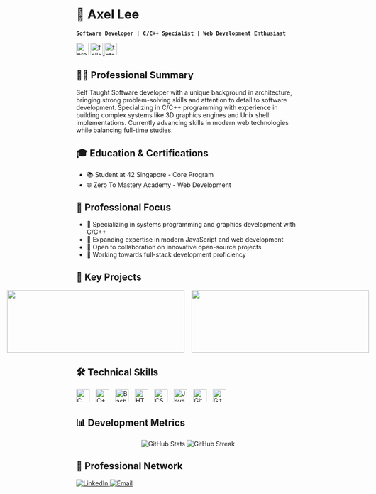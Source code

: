 # 🧗 Axel Lee

**`Software Developer | C/C++ Specialist | Web Development Enthusiast`**

<!-- Clean, professional badges in one line -->
<p align="left">
   <img height="28" src="https://komarev.com/ghpvc/?username=axellee1994&label=Profile%20Views&color=fe8019&style=for-the-badge" alt="profile views" />
   <a href="https://github.com/axellee1994?tab=followers">
      <img height="28" alt="followers" title="Follow me on Github" src="https://custom-icon-badges.demolab.com/github/followers/axellee1994?color=236ad3&labelColor=1155ba&style=for-the-badge&logo=person-add&label=Follow&logoColor=white"/>
   </a>
   <a href="https://github.com/axellee1994?tab=repositories&sort=stargazers">
      <img height="28" alt="total stars" title="Total stars on GitHub" src="https://custom-icon-badges.demolab.com/github/stars/axellee1994?color=55960c&style=for-the-badge&labelColor=488207&logo=star"/>
   </a>
</p>

## 👨‍💻 Professional Summary
Self Taught Software developer with a unique background in architecture, bringing strong problem-solving skills and attention to detail to software development. Specializing in C/C++ programming with experience in building complex systems like 3D graphics engines and Unix shell implementations. Currently advancing skills in modern web technologies while balancing full-time studies.

## 🎓 Education & Certifications
- 📚 Student at 42 Singapore - Core Program
- 🌐 Zero To Mastery Academy - Web Development

## 🎯 Professional Focus
- 🔭 Specializing in systems programming and graphics development with C/C++
- 🌱 Expanding expertise in modern JavaScript and web development
- 👯 Open to collaboration on innovative open-source projects
- 🎯 Working towards full-stack development proficiency

## 💼 Key Projects
<div align="center" style="display: grid; grid-template-columns: repeat(2, 400px); gap: 1rem; justify-content: center;">
  <a href="https://github.com/axellee1994/cub3D">
    <img width="400" height="140" src="https://github-readme-stats.vercel.app/api/pin/?username=axellee1994&repo=cub3D&theme=gruvbox&show_owner=true&description=A%203D%20graphics%20project%20inspired%20by%20Wolfenstein%203D,%20built%20using%20raycasting%20techniques" />
  </a>
  <a href="https://github.com/axellee1994/minishell">
    <img width="400" height="140" src="https://github-readme-stats.vercel.app/api/pin/?username=axellee1994&repo=minishell&theme=gruvbox&show_owner=true&description=A%20simplified%20bash%20shell%20implementation%20with%20core%20Unix%20shell%20functionalities" />
  </a>
</div>

## 🛠 Technical Skills
<div align="left">
  <!-- Grouped by category -->
  <!-- Systems Programming -->
  <img alt="C" width="30px" style="padding-right:10px;" src="https://cdn.jsdelivr.net/gh/devicons/devicon/icons/c/c-original.svg" />
  <img alt="C++" width="30px" style="padding-right:10px;" src="https://cdn.jsdelivr.net/gh/devicons/devicon/icons/cplusplus/cplusplus-original.svg" />
  <img alt="Bash" width="30px" style="padding-right:10px;" src="https://cdn.jsdelivr.net/gh/devicons/devicon/icons/bash/bash-original.svg" />
  
  <!-- Web Development -->
  <img alt="HTML" width="30px" style="padding-right:10px;" src="https://cdn.jsdelivr.net/gh/devicons/devicon/icons/html5/html5-original.svg" />
  <img alt="CSS" width="30px" style="padding-right:10px;" src="https://cdn.jsdelivr.net/gh/devicons/devicon/icons/css3/css3-original.svg" />
  <img alt="JavaScript" width="30px" style="padding-right:10px;" src="https://cdn.jsdelivr.net/gh/devicons/devicon/icons/javascript/javascript-original.svg" />
  
  <!-- Tools & Version Control -->
  <img alt="Git" width="30px" style="padding-right:10px;" src="https://cdn.jsdelivr.net/gh/devicons/devicon/icons/git/git-original.svg" />
  <img alt="GitHub" width="30px" style="padding-right:10px;" src="https://cdn.jsdelivr.net/gh/devicons/devicon/icons/github/github-original.svg" />
</div>

## 📊 Development Metrics
<div align="center">
  <img src="https://github-readme-stats.vercel.app/api?username=axellee1994&show_icons=true&theme=gruvbox" alt="GitHub Stats" />
  <img src="https://streak-stats.demolab.com?user=axellee1994&theme=gruvbox&border_radius=4.5" alt="GitHub Streak" />
</div>

## 🤝 Professional Network
<div align="left">
  <a href="https://www.linkedin.com/in/axellee/">
    <img alt="LinkedIn" src="https://img.shields.io/badge/LinkedIn-0077B5?style=for-the-badge&logo=linkedin&logoColor=white" />
  </a>
  <a href="mailto:axellee1994@gmail.com">
    <img alt="Email" src="https://img.shields.io/badge/Email-D14836?style=for-the-badge&logo=gmail&logoColor=white" />
  </a>
</div>

